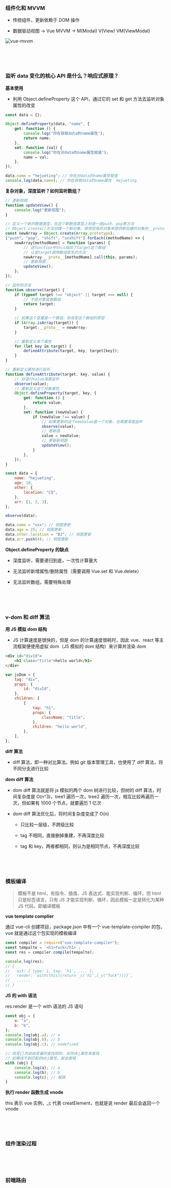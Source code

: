 ### 组件化和 MVVM

-   传统组件，更新依赖于 DOM 操作

-   数据驱动视图 -> Vue MVVM -> M(Modal) V(View) VM(ViewModal)

![vue-mvvm](./img/mvvm.jpg)

</br>
</br>
</br>

### 监听 data 变化的核心 API 是什么？响应式原理？

**基本使用**

-   利用 Object.defineProperty 这个 API，通过它的 set 和 get 方法去监听对象属性的改变

```javascript
const data = {};

Object.defineProperty(data, "name", {
    get: function () {
        console.log("你在获取data的name属性");
        return name;
    },
    set: function (val) {
        console.log("你在对data的name属性赋值");
        name = val;
    },
});

data.name = "hejueting"; // 你在对data的name属性赋值
console.log(data.name); // 你在获取data的name属性  hejueting
```

**复杂对象，深度监听？如何监听数组？**

```javascript
// 更新视图
function updateView() {
    console.log("更新视图");
}

// 定义一个新的数据类型，在这个新数组类型上封装一层push、pop等方法
// Object.create()方法创建一个新对象，使用现有的对象来提供新创建的对象的__proto__
const newArray = Object.create(Array.prototype);
["push", "pop", "shift", "unshift"].forEach((methodName) => {
    newArray[methodName] = function (params) {
        // 该function中this指向了target这个数组
        // 让该target调用数组原生的方法
        newArray.__proto__[methodName].call(this, params);
        // 更新视图
        updateView();
    };
});

// 监听的方法
function observe(target) {
    if (typeof target !== "object" || target === null) {
        // 不是对象或者数组
        return target;
    }

    // 如果这个变量是一个数组，则改变这个数组的原型
    if (Array.isArray(target)) {
        target.__proto__ = newArray;
    }

    // 重新定义各个属性
    for (let key in target) {
        defineAttribute(target, key, target[key]);
    }
}

// 重新定义属性进行监听
function defineAttribute(target, key, value) {
    // 对进行value深度监听
    observe(value);
    // 重新定义这个对象属性
    Object.defineProperty(target, key, {
        get: function () {
            return value;
        },
        set: function (newValue) {
            if (newValue !== value) {
                // 如果更新的这个newValue是一个对象，也需要深度监听
                observe(value);
                // 更新值
                value = newValue;
                // 更新新视图
                updateView();
            }
        },
    });
}

const data = {
    name: "hejueting",
    age: 18,
    other: {
        location: "CQ",
    },
    arr: [1, 2, 3],
};

observe(data);

data.name = "xxx"; // 视图更新
data.age = 25; // 视图更新
data.other.location = "BJ"; // 视图更新
data.arr.push(4); // 视图更新
```

**Object.defineProperty 的缺点**

-   深度监听，需要递归到底，一次性计算量大

-   无法监听新增属性/删除属性（需要调用 Vue.set 和 Vue.delete）

-   无法监听数组，需要特殊处理

</br>
</br>
</br>

### v-dom 和 diff 算法

**用 JS 模拟 dom 结构**

-   JS 计算速度是很快的，但是 dom 的计算速度很耗时，因此 vue、react 等主流框架便使用虚拟 dom（JS 模拟的 dom 结构）来计算并渲染 dom

```html
<div id="divId">
    <h1 class="title">hello world</h1>
</div>
```

```javascript
var jsDom = {
    tag: "div",
    props: {
        id: "divId",
    },
    children: [
        {
            tag: "h1",
            props: {
                className: "title",
            },
            children: "hello world",
        },
    ],
};
```

**diff 算法**

-   diff 算法，即一种对比算法。例如 git 版本管理工具，也使用了 diff 算法，将不同分支进行比较

**dom diff 算法**

-   dom diff 算法就是将 js 模拟的两个 dom 树进行比较，但树的 diff 算法，时间复杂度是 O(n^3)，tree1 遍历一次，tree2 遍历一次，相互比较再遍历一次，但如果有 1000 个节点，就要遍历 1 亿次

-   dom diff 算法优化后，将时间复杂度变成了 O(n)

    -   只比较一层级，不跨级比较

    -   tag 不相同，直接删掉重建，不再深度比较

    -   tag 和 key，两者都相同，则认为是相同节点，不再深度比较

</br>
</br>
</br>

### 模板编译

> 模板不是 html，有指令、插值、JS 表达式、能实现判断、循环。但 html 只是标签语言，只有 JS 才能实现判断、循环，因此模板一定是转化为某种 JS 代码，即编译模板

**vue template complier**

通过 vue-cli 创建项目，package.json 中有一个 vue-template-compiler 的包，vue 就是通过这个包实现的模板编译

```javascript
const compiler = require("vue-template-compiler");
const tempalte = `<h1>fuck</h1>`;
const res = compiler.compile(tempalte);

console.log(res);
// {
//   ast: { type: 1, tag: 'h1', .... },
//   render: `with(this){return _c('h1',[_v("fuck")])}`,
//   ......
// }
```

**JS 的 with 语法**

res.render 是一个 with 语法的 JS 语句

```javascript
const obj = {
    a: "a",
    b: "b",
};
console.log(obj.a); // a
console.log(obj.b); // b
console.log(obj.c); // undefined

// 改变{}内自由变量的查找规则，当作obj属性来查找
// 如果找不到匹配的obj属性，就会报错
with (obj) {
    console.log(a); // a
    console.log(b); // b
    console.log(c); // 报错
}
```

**执行 render 函数生成 vnode**

this 表示 vue 实例，\_c 代表 creatElement，也就是说 render 最后会返回一个 vnode

</br>
</br>
</br>

### 组件渲染过程

</br>
</br>
</br>

### 前端路由

</br>
</br>
</br>
